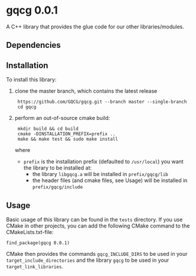 # gqcg 0.0.1

A C++ library that provides the glue code for our other libraries/modules.


## Dependencies


## Installation
To install this library:
1. clone the master branch, which contains the latest release

        https://github.com/GQCG/gqcg.git --branch master --single-branch
        cd gqcg

2. perform an out-of-source cmake build:

        mkdir build && cd build
        cmake -DINSTALLATION_PREFIX=prefix ..
        make && make test && sudo make install

    where
    * `prefix` is the installation prefix (defaulted to `/usr/local`) you want the library to be installed at:
        * the library `libgqcg.a` will be installed in `prefix/gqcg/lib`
        * the header files (and cmake files, see Usage) will be installed in `prefix/gqcg/include`


## Usage
Basic usage of this library can be found in the `tests` directory. If you use CMake in other projects, you can add the following CMake command to the CMakeLists.txt-file:

    find_package(gqcg 0.0.1)

CMake then provides the commands `gqcg_INCLUDE_DIRS` to be used in your `target_include_directories` and the library `gqcg` to be used in your `target_link_libraries`.
